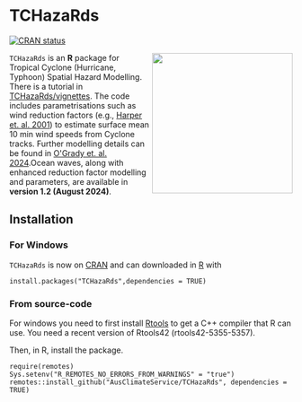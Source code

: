 # TCHazaRds 

[![CRAN
status](https://www.r-pkg.org/badges/version/TCHazaRds)](https://cran.r-project.org/package=TCHazaRds)

<img align="right" width="250" src="TCHazaRd_logo.png">

`TCHazaRds` is an **R** package for Tropical Cyclone (Hurricane, Typhoon) Spatial Hazard Modelling. There is a tutorial in [TCHazaRds/vignettes](https://htmlpreview.github.io/?https://github.com/AusClimateService/TCHazaRds/blob/main/vignettes/Introduction_to_TCHazaRds.html). The code includes parametrisations such as wind reduction factors (e.g., [Harper et. al. 2001](https://data.longpaddock.qld.gov.au/static/publications/vulnerability-to-cyclones/stage1.pdf)) to estimate surface mean 10 min wind speeds from Cyclone tracks. Further modelling details can be found in [O'Grady et. al. 2024](https://journals.ametsoc.org/view/journals/mwre/152/1/MWR-D-23-0063.1.xml).Ocean waves, along with enhanced reduction factor modelling and parameters, are available in **version 1.2 (August 2024)**.

## Installation

### For Windows
`TCHazaRds` is now on [CRAN](https://cran.r-project.org/package=TCHazaRds) and can downloaded in [R](https://www.r-project.org/) with

```
install.packages("TCHazaRds",dependencies = TRUE)
```

### From source-code

For windows you need to first install [Rtools](https://cran.r-project.org/bin/windows/Rtools/) to get a C++ compiler that R can use. You need a recent version of Rtools42 (rtools42-5355-5357).

Then, in R, install the package.

```
require(remotes)
Sys.setenv("R_REMOTES_NO_ERRORS_FROM_WARNINGS" = "true")
remotes::install_github("AusClimateService/TCHazaRds", dependencies = TRUE)
```
